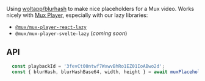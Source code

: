 Using [woltapp/blurhash](https://github.com/woltapp/blurhash) to make nice placeholders for a Mux video. Works nicely with [Mux Player](https://docs.mux.com/guides/video/mux-player), especially with our lazy libraries:
- [`@mux/mux-player-react-lazy`](../react/)
- `@mux/mux-player-svelte-lazy` (_coming soon_)
  

## API
```js
  const playbackId = '3fevCt00ntwf7WxwvBhRo1EZ01IoABwo2d';
  const { blurHash, blurHashBase64, width, height } = await muxPlaceholder(playbackId);
```